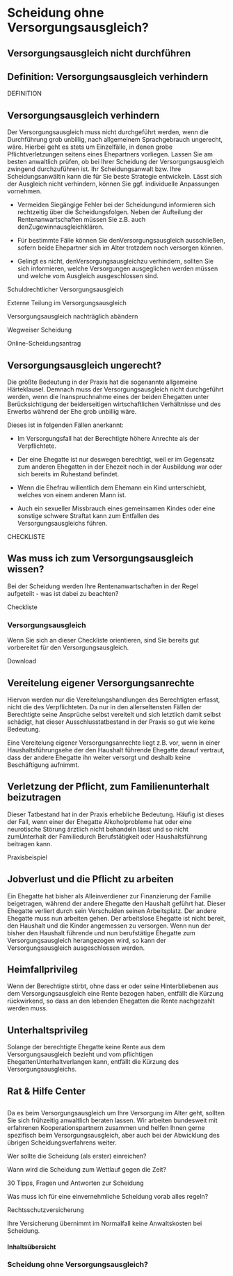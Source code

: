 # Scheidung ohne Versorgungsausgleich?

## Versorgungsausgleich nicht durchführen

## Definition: Versorgungsausgleich verhindern

DEFINITION

## Versorgungsausgleich verhindern

Der Versorgungsausgleich muss nicht durchgeführt werden, wenn die Durchführung grob unbillig, nach allgemeinem Sprachgebrauch ungerecht, wäre. Hierbei geht es stets um Einzelfälle, in denen grobe Pflichtverletzungen seitens eines Ehepartners vorliegen. Lassen Sie am besten anwaltlich prüfen, ob bei Ihrer Scheidung der Versorgungsausgleich zwingend durchzuführen ist. Ihr Scheidungsanwalt bzw. Ihre Scheidungsanwältin kann die für Sie beste Strategie entwickeln. Lässt sich der Ausgleich nicht verhindern, können Sie ggf. individuelle Anpassungen vornehmen.

- Vermeiden Siegängige Fehler bei der Scheidungund informieren sich rechtzeitig über die Scheidungsfolgen. Neben der Aufteilung der Rentenanwartschaften müssen Sie z.B. auch denZugewinnausgleichklären.

- Für bestimmte Fälle können Sie denVersorgungsausgleich ausschließen, sofern beide Ehepartner sich im Alter trotzdem noch versorgen können.

- Gelingt es nicht, denVersorgungsausgleichzu verhindern, sollten Sie sich informieren, welche Versorgungen ausgeglichen werden müssen und welche vom Ausgleich ausgeschlossen sind.

Schuldrechtlicher Versorgungsausgleich

Externe Teilung im Versorgungsausgleich

Versorgungsausgleich nachträglich abändern

Wegweiser Scheidung

Online-Scheidungsantrag

## Versorgungsausgleich ungerecht?

Die größte Bedeutung in der Praxis hat die sogenannte allgemeine Härteklausel. Demnach muss der Versorgungsausgleich nicht durchgeführt werden, wenn die Inanspruchnahme eines der beiden Ehegatten unter Berücksichtigung der beiderseitigen wirtschaftlichen Verhältnisse und des Erwerbs während der Ehe grob unbillig wäre.

Dieses ist in folgenden Fällen anerkannt:

- Im Versorgungsfall hat der Berechtigte höhere Anrechte als der Verpflichtete.

- Der eine Ehegatte ist nur deswegen berechtigt, weil er im Gegensatz zum anderen Ehegatten in der Ehezeit noch in der Ausbildung war oder sich bereits im Ruhestand befindet.

- Wenn die Ehefrau willentlich dem Ehemann ein Kind unterschiebt, welches von einem anderen Mann ist.

- Auch ein sexueller Missbrauch eines gemeinsamen Kindes oder eine sonstige schwere Straftat kann zum Entfallen des Versorgungsausgleichs führen.

CHECKLISTE

## Was muss ich zum Versorgungsausgleich wissen?

Bei der Scheidung werden Ihre Rentenanwartschaften in der Regel aufgeteilt - was ist dabei zu beachten?

Checkliste

### Versorgungsausgleich

Wenn Sie sich an dieser Checkliste orientieren, sind Sie bereits gut vorbereitet für den Versorgungsausgleich.

Download

## Vereitelung eigener Versorgungsanrechte

Hiervon werden nur die Vereitelungshandlungen des Berechtigten erfasst, nicht die des Verpflichteten. Da nur in den allerseltensten Fällen der Berechtigte seine Ansprüche selbst vereitelt und sich letztlich damit selbst schädigt, hat dieser Ausschlusstatbestand in der Praxis so gut wie keine Bedeutung.

Eine Vereitelung eigener Versorgungsanrechte liegt z.B. vor, wenn in einer Haushaltsführungsehe der den Haushalt führende Ehegatte darauf vertraut, dass der andere Ehegatte ihn weiter versorgt und deshalb keine Beschäftigung aufnimmt.

## Verletzung der Pflicht, zum Familienunterhalt beizutragen

Dieser Tatbestand hat in der Praxis erhebliche Bedeutung. Häufig ist dieses der Fall, wenn einer der Ehegatte Alkoholprobleme hat oder eine neurotische Störung ärztlich nicht behandeln lässt und so nicht zumUnterhalt der Familiedurch Berufstätigkeit oder Haushaltsführung beitragen kann.

Praxisbeispiel

## Jobverlust und die Pflicht zu arbeiten

Ein Ehegatte hat bisher als Alleinverdiener zur Finanzierung der Familie beigetragen, während der andere Ehegatte den Haushalt geführt hat. Dieser Ehegatte verliert durch sein Verschulden seinen Arbeitsplatz. Der andere Ehegatte muss nun arbeiten gehen. Der arbeitslose Ehegatte ist nicht bereit, den Haushalt und die Kinder angemessen zu versorgen. Wenn nun der bisher den Haushalt führende und nun berufstätige Ehegatte zum Versorgungsausgleich herangezogen wird, so kann der Versorgungsausgleich ausgeschlossen werden.

## Heimfallprivileg

Wenn der Berechtigte stirbt, ohne dass er oder seine Hinterbliebenen aus dem Versorgungsausgleich eine Rente bezogen haben, entfällt die Kürzung rückwirkend, so dass an den lebenden Ehegatten die Rente nachgezahlt werden muss.

## Unterhaltsprivileg

Solange der berechtigte Ehegatte keine Rente aus dem Versorgungsausgleich bezieht und vom pflichtigen EhegattenUnterhaltverlangen kann, entfällt die Kürzung des Versorgungsausgleichs.

## Rat & Hilfe Center

## 

Da es beim Versorgungsausgleich um Ihre Versorgung im Alter geht, sollten Sie sich frühzeitig anwaltlich beraten lassen. Wir arbeiten bundesweit mit erfahrenen Kooperationspartnern zusammen und helfen Ihnen gerne spezifisch beim Versorgungsausgleich, aber auch bei der Abwicklung des übrigen Scheidungsverfahrens weiter.

Wer sollte die Scheidung (als erster) einreichen?

Wann wird die Scheidung zum Wettlauf gegen die Zeit?

30 Tipps, Fragen und Antworten zur Scheidung

Was muss ich für eine einvernehmliche Scheidung vorab alles regeln?

Rechtsschutzversicherung

Ihre Versicherung übernimmt im Normalfall keine Anwaltskosten bei Scheidung.

#### Inhaltsübersicht

### Scheidung ohne Versorgungsausgleich?